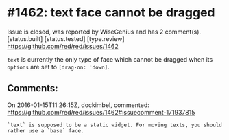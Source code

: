
#1462: text face cannot be dragged
================================================================================
Issue is closed, was reported by WiseGenius and has 2 comment(s).
[status.built] [status.tested] [type.review]
<https://github.com/red/red/issues/1462>

`text` is currently the only type of face which cannot be dragged when its `options` are set to `[drag-on: 'down]`.



Comments:
--------------------------------------------------------------------------------

On 2016-01-15T11:26:15Z, dockimbel, commented:
<https://github.com/red/red/issues/1462#issuecomment-171937815>

    `text` is supposed to be a static widget. For moving texts, you should rather use a `base` face.

